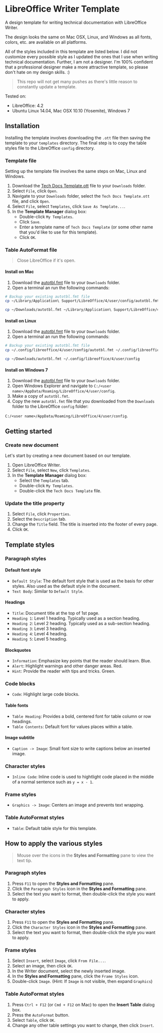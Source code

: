 # LibreOffice Writer Template

A design template for writing technical documentation with LibreOffice Writer.

The design looks the same on Mac OSX, Linux, and Windows as all fonts, colors, 
etc. are available on all platforms.

All of the styles included in this template are listed below. I did not 
customize every possible style as I updated the ones that I use when writing
technical documentation. Further, I am not a designer. I'm 100% confident that
a professional designer make a more attractive template, so please don't hate on
my design skills. :)

> This repo will not get many pushes as there's little reason to constantly 
> update a template.

Tested on:
- LibreOffice: 4.2
- Ubuntu Linux 14.04, Mac OSX 10.10 (Yosemite), Windows 7


## Installation

Installing the template involves downloading the `.ott` file then saving the
template to your `templates` directory. The final step is to copy the table
styles file to the LibreOffice `config` directory.

### Template file

Setting up the template file involves the same steps on Mac, Linux and Windows.

1. Download the [Tech Docs Template.ott](https://github.com/akbarahmed/libreoffice-writer-template/raw/master/Tech%20Docs%20Template.ott) file to 
   your `Downloads` folder. 
3. Select `File`, click `Open`.
4. Navigate to your `Downloads` folder, select the `Tech Docs Template.ott` 
   file, and click `Open`.
5. Select `File`, select `Templates`, click `Save As Template...`.
6. In the **Template Manager** dialog box: 
    - Double-click `My Templates`.
    - Click `Save`.
    - Enter a template name of `Tech Docs Template` (or some other name that 
      you'd like to use for this template).
    - Click `OK`.

### Table AutoFormat file

> Close LibreOffice if it's open.

#### Install on Mac

1. Download the [autotbl.fmt](https://github.com/akbarahmed/libreoffice-writer-template/raw/master/autotbl.fmt) file to your `Downloads` folder.
2. Open a terminal an run the following commands:

```bash
# Backup your existing autotbl.fmt file
cp ~/Library/Application\ Support/LibreOffice/4/user/config/autotbl.fmt ~/Library/Application\ Support/LibreOffice/4/user/config/autotbl.fmt-bk

cp ~/Downloads/autotbl.fmt ~/Library/Application\ Support/LibreOffice/4/user/config/autotbl.fmt
```

#### Install on Linux

1. Download the [autotbl.fmt](./autotbl.fmt) file to your `Downloads` folder.
2. Open a terminal an run the following commands:

```bash
# Backup your existing autotbl.fmt file
cp ~/.config/libreoffice/4/user/config/autotbl.fmt ~/.config/libreoffice/4/user/config/autotbl.fmt-bk

cp ~/Downloads/autotbl.fmt ~/.config/libreoffice/4/user/config
```

#### Install on Windows 7

1. Download the [autotbl.fmt](./autotbl.fmt) file to your `Downloads` folder.
2. Open Windows Explorer and navigate to `C:/<user name>/AppData/Roaming/LibreOffice/4/user/config`.
3. Make a copy of `autotbl.fmt`.
4. Copy the new `autotbl.fmt` file that you downloaded from the `Downloads` 
   folder to the LibreOffice `config` folder:

`C:/<user name>/AppData/Roaming/LibreOffice/4/user/config`.


## Getting started

### Create new document

Let's start by creating a new document based on our template.

1. Open LibreOffice Writer.
2. Select `File`, select `New`, click `Templates`.
3. In the **Template Manager** dialog box:
    - Select the `Templates` tab. 
    - Double-click `My Templates`.
    - Double-click the `Tech Docs Template` file.


### Update the title property

1. Select `File`, click `Properties`.
2. Select the `Description` tab.
3. Change the `Title` field. The title is inserted into the footer of every 
   page.
4. Click `OK`.


## Template styles

### Paragraph styles

#### Default font style

- `Default Style`: The default font style that is used as the basis for other
  styles. Also used as the default style in the document. 
- `Text Body`: Similar to `Default Style`.

#### Headings

- `Title`: Document title at the top of 1st page.
- `Heading 1`: Level 1 heading. Typically used as a section heading.
- `Heading 2`: Level 2 heading. Typically used as a sub-section heading.
- `Heading 3`: Level 3 heading.
- `Heading 4`: Level 4 heading.
- `Heading 5`: Level 5 heading.

#### Blockquotes

- `Information`: Emphasize key points that the reader should learn. Blue.
- `Alert`: Highlight warnings and other danger areas. Red.
- `Hint`: Provide the reader with tips and tricks. Green.

### Code blocks

- `Code`: Highlight large code blocks.

#### Table fonts

- `Table Heading`: Provides a bold, centered font for table column or row 
  headings.
- `Table Contents`: Default font for values places within a table.

#### Image subtitle

- `Caption -> Image`: Small font size to write captions below an inserted image.

### Character styles

- `Inline Code`: Inline code is used to hightlight code placed in the middle of
  a normal sentence such as `y = x - 1`.

### Frame styles

- `Graphics -> Image`: Centers an image and prevents text wrapping.

### Table AutoFormat styles

- `Table`: Default table style for this template. 


## How to apply the various styles

> Mouse over the icons in the **Styles and Formatting** pane to view the text
> tip.

### Paragraph styles

1. Press `F11` to open the **Styles and Formatting** pane.
2. Click the `Paragraph Styles` icon in the **Styles and Formatting** pane.
3. Select the text you want to format, then double-click the style you want to
   apply.

### Character styles

1. Press `F11` to open the **Styles and Formatting** pane.
2. Click the `Character Styles` icon in the **Styles and Formatting** pane.
3. Select the text you want to format, then double-click the style you want to
   apply.

### Frame styles

1. Select `Insert`, select `Image`, click `From File...`.
2. Select an image, then click `OK`.
3. In the Writer document, select the newly inserted image.
4. In the **Styles and Formatting** pane, click the `Frame Styles` icon.
5. Double-click `Image`. (Hint: If `Image` is not visible, then expand 
   `Graphics`)

### Table AutoFormat styles

1. Press `Ctrl + F12` (or `Cmd + F12` on Mac) to open the **Insert Table**
   dialog box.
2. Press the `AutoFormat` button.
3. Select `Table`, click `OK`.
4. Change any other table settings you want to change, then click `Insert`.
